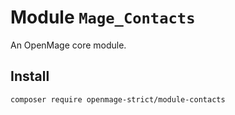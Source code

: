 # Module `Mage_Contacts`

An OpenMage core module.

## Install

``` bash
composer require openmage-strict/module-contacts
```

